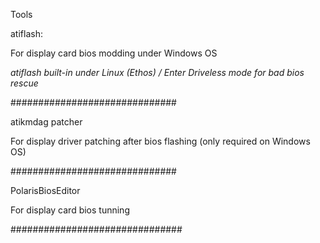 

Tools

atiflash:

For display card bios modding under Windows OS

*atiflash built-in under Linux (Ethos) / Enter Driveless mode for bad bios rescue*

##############################

atikmdag patcher

For display driver patching after bios flashing (only required on Windows OS)

##############################

PolarisBiosEditor

For display card bios tunning

###############################
